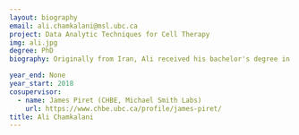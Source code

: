 ```yaml
---
layout: biography
email: ali.chamkalani@msl.ubc.ca
project: Data Analytic Techniques for Cell Therapy
img: ali.jpg
degree: PhD
biography: Originally from Iran, Ali received his bachelor's degree in petroleum engineering from the Petroleum University of Technology (PUT). He then moved to the Memorial University of Newfoundland (MUN), St. Johns, to start his MASc. His current research is in applying data analytics techniques in T cell manufacturing, design of experiment, and machine learning. During his free time, he loves spending time with his family and reading/learning philosophy and mysticism.

year_end: None
year_start: 2018
cosupervisor: 
  - name: James Piret (CHBE, Michael Smith Labs)
    url: https://www.chbe.ubc.ca/profile/james-piret/
title: Ali Chamkalani
---
```

